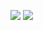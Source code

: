 <a href="#" target="_blank"><img src="https://img.shields.io/badge/photoshop-000?style=for-the-badge&logo=Adobe Acrobat Reader&logoColor=#EC1C24"/></a>
<img src="https://img.shields.io/badge/Android-3DDC84?style=flat-square&logo=Android&logoColor=white"/>
